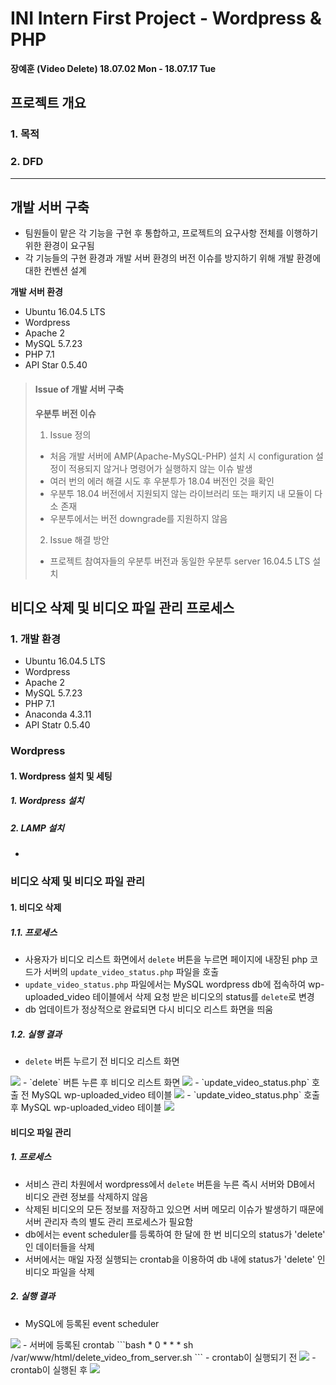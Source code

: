 # INI Intern First Project - Wordpress & PHP
**장예훈 (Video Delete)
18.07.02 Mon - 18.07.17 Tue**
## 프로젝트 개요
### 1. 목적
### 2. DFD

**************************************


##  개발 서버 구축
- 팀원들이 맡은 각 기능을 구현 후 통합하고, 프로젝트의 요구사항 전체를 이행하기 위한 환경이 요구됨
- 각 기능들의 구현 환경과 개발 서버 환경의 버전 이슈를 방지하기 위해 개발 환경에 대한 컨벤션 설계

**개발 서버 환경**
- Ubuntu 16.04.5 LTS
- Wordpress
- Apache 2
- MySQL 5.7.23
- PHP 7.1
- API Star 0.5.40

> #### Issue of 개발 서버 구축
> **우분투 버전 이슈**
> 1. Issue 정의
>  -  처음 개발 서버에 AMP(Apache-MySQL-PHP) 설치 시 configuration 설정이 적용되지 않거나 명령어가 실행하지 않는 이슈 발생
>  - 여러 번의 에러 해결 시도 후 우분투가 18.04 버전인 것을 확인
>  - 우분투 18.04 버전에서 지원되지 않는 라이브러리 또는 패키지 내 모듈이 다소 존재
>  - 우분투에서는 버전 downgrade를 지원하지 않음
> 2. Issue 해결 방안
>  - 프로젝트 참여자들의 우분투 버전과 동일한 우분투 server 16.04.5 LTS 설치

## 비디오 삭제 및 비디오 파일 관리 프로세스
### 1. 개발 환경
- Ubuntu 16.04.5 LTS
- Wordpress
- Apache 2
- MySQL 5.7.23
- PHP 7.1
- Anaconda 4.3.11
- API Statr 0.5.40

### Wordpress
#### 1. Wordpress 설치 및 세팅
##### 1. Wordpress 설치
##### 2. LAMP 설치
- 


#####

###  비디오 삭제 및 비디오 파일 관리
#### 1. 비디오 삭제
##### 1.1. 프로세스
- 사용자가 비디오 리스트 화면에서 `delete` 버튼을 누르면 페이지에 내장된 php 코드가 서버의 `update_video_status.php` 파일을 호출
- `update_video_status.php` 파일에서는 MySQL wordpress db에 접속하여 wp-uploaded_video 테이블에서 삭제 요청 받은 비디오의 status를 `delete`로 변경
- db 업데이트가 정상적으로 완료되면 다시 비디오 리스트 화면을 띄움  

##### 1.2. 실행 결과
- `delete` 버튼 누르기 전 비디오 리스트 화면
<img src="https://i.imgur.com/rJI8Iea.png"/>
- `delete` 버튼 누른 후 비디오 리스트 화면
<img src="https://i.imgur.com/KdjTyRy.png"/>
- `update_video_status.php` 호출 전 MySQL wp-uploaded_video 테이블
<img src="https://i.imgur.com/IYqgzN9.png"/>
- `update_video_status.php` 호출 후 MySQL wp-uploaded_video 테이블
<img src="https://i.imgur.com/ax9Mgqi.png"/>

#### 비디오 파일 관리
##### 1. 프로세스
- 서비스 관리 차원에서 wordpress에서 `delete` 버튼을 누른 즉시 서버와 DB에서 비디오 관련 정보를 삭제하지 않음
- 삭제된 비디오의 모든 정보를 저장하고 있으면 서버 메모리 이슈가 발생하기 때문에 서버 관리자 측의 별도 관리 프로세스가 필요함
- db에서는 event scheduler를 등록하여 한 달에 한 번 비디오의 status가 'delete' 인 데이터들을 삭제
- 서버에서는 매일 자정 실행되는 crontab을 이용하여 db 내에 status가 'delete' 인 비디오 파일을 삭제

##### 2. 실행 결과
- MySQL에 등록된 event scheduler
<img src="https://i.imgur.com/67Y9EEm.png"/>
- 서버에 등록된 crontab
```bash
 * 0 * * * sh /var/www/html/delete_video_from_server.sh
```
- crontab이 실행되기 전
<img src="https://i.imgur.com/Wb5Hbir.png"/>
- crontab이 실행된 후
<img src="https://i.imgur.com/4enTPuO.png"/>
